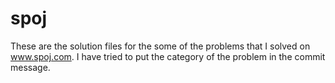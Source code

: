 spoj
====

These are the solution files for the some of the problems that I solved on www.spoj.com. I have tried to put the category of the problem in the commit message. 
